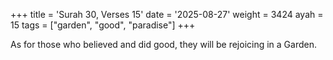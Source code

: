 +++
title = 'Surah 30, Verses 15'
date = '2025-08-27'
weight = 3424
ayah = 15
tags = ["garden", "good", "paradise"]
+++

As for those who believed and did good, they will be rejoicing in a Garden.